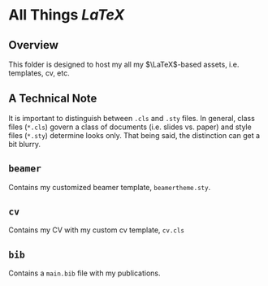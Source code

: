 # All Things $LaTeX$

## Overview

This folder is designed to host my all my $\LaTeX$-based assets, i.e. templates, cv, etc. 

## A Technical Note 

It is important to distinguish between `.cls` and `.sty` files. In general, class files (`*.cls`) govern a class of documents (i.e. slides vs. paper) and style files (`*.sty`) determine looks only. That being said, the distinction can get a bit blurry. 

## `beamer`

Contains my customized beamer template, `beamertheme.sty`. 

## `cv`

Contains my CV with my custom cv template, `cv.cls`

## `bib`

Contains a `main.bib` file with my publications. 

